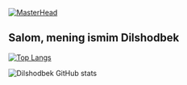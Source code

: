 [![MasterHead](https://cdn.dribbble.com/users/4422816/screenshots/8803765/media/fffb308d1d7a24a8687346c57ae1ff36.gif)](https://github.com/adm0397)

## Salom, mening ismim Dilshodbek

[![Top Langs](https://github-readme-stats.vercel.app/api/top-langs/?username=adm0397&layout=compact)](https://github.com/adm0397)

![Dilshodbek GitHub stats](https://github-readme-stats.vercel.app/api?username=adm0397&show_icons=true&theme=transparent)

